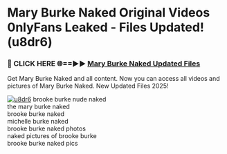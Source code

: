 # Mary Burke Naked Original Videos 0nlyFans Leaked - Files Updated! (u8dr6)

<h3>🔴 CLICK HERE 🌐==►► <a href="https://tinyurl.com/yckcrads" rel="nofollow">Mary Burke Naked Updated Files</a></h3>

Get Mary Burke Naked and all content. Now you can access all videos and pictures of Mary Burke Naked. New Updated Files 2025!

[![u8dr6](https://i.imgur.com/hpKpOFt.gif)](https://tinyurl.com/yckcrads)
brooke burke nude naked<br>
the mary burke naked<br>
brooke burke naked<br>
michelle burke naked<br>
brooke burke naked photos<br>
naked pictures of brooke burke<br>
brooke burke naked pics